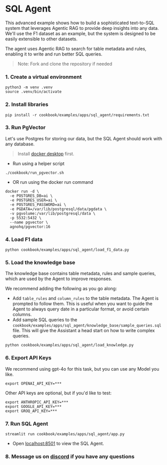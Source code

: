# SQL Agent

This advanced example shows how to build a sophisticated text-to-SQL system that leverages Agentic RAG to provide deep insights into any data. We'll use the F1 dataset as an example, but the system is designed to be easily extensible to other datasets.

The agent uses Agentic RAG to search for table metadata and rules, enabling it to write and run better SQL queries.

> Note: Fork and clone the repository if needed

### 1. Create a virtual environment

```shell
python3 -m venv .venv
source .venv/bin/activate
```

### 2. Install libraries

```shell
pip install -r cookbook/examples/apps/sql_agent/requirements.txt
```

### 3. Run PgVector

Let's use Postgres for storing our data, but the SQL Agent should work with any database.

> Install [docker desktop](https://docs.docker.com/desktop/install/mac-install/) first.

- Run using a helper script

```shell
./cookbook/run_pgvector.sh
```

- OR run using the docker run command

```shell
docker run -d \
  -e POSTGRES_DB=ai \
  -e POSTGRES_USER=ai \
  -e POSTGRES_PASSWORD=ai \
  -e PGDATA=/var/lib/postgresql/data/pgdata \
  -v pgvolume:/var/lib/postgresql/data \
  -p 5532:5432 \
  --name pgvector \
  agnohq/pgvector:16
```

### 4. Load F1 data

```shell
python cookbook/examples/apps/sql_agent/load_f1_data.py
```

### 5. Load the knowledge base

The knowledge base contains table metadata, rules and sample queries, which are used by the Agent to improve responses.

We recommend adding the following as you go along:
  - Add `table_rules` and `column_rules` to the table metadata. The Agent is prompted to follow them. This is useful when you want to guide the Agent to always query date in a particular format, or avoid certain columns.
  - Add sample SQL queries to the `cookbook/examples/apps/sql_agent/knowledge_base/sample_queries.sql` file. This will give the Assistant a head start on how to write complex queries.

```shell
python cookbook/examples/apps/sql_agent/load_knowledge.py
```

### 6. Export API Keys

We recommend using gpt-4o for this task, but you can use any Model you like.

```shell
export OPENAI_API_KEY=***
```

Other API keys are optional, but if you'd like to test:

```shell
export ANTHROPIC_API_KEY=***
export GOOGLE_API_KEY=***
export GROQ_API_KEY=***
```

### 7. Run SQL Agent

```shell
streamlit run cookbook/examples/apps/sql_agent/app.py
```

- Open [localhost:8501](http://localhost:8501) to view the SQL Agent.

### 8. Message us on [discord](https://agno.link/discord) if you have any questions

